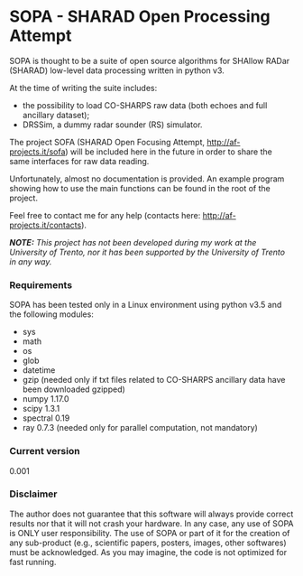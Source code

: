 # SOPA - SHARAD Open Processing Attempt

SOPA is thought to be a suite of open source algorithms for SHAllow RADar (SHARAD) low-level data processing written in python v3.

At the time of writing the suite includes:
- the possibility to load CO-SHARPS raw data (both echoes and full ancillary dataset);
- DRSSim, a dummy radar sounder (RS) simulator.

The project SOFA (SHARAD Open Focusing Attempt, http://af-projects.it/sofa) will be included here in the future in order to share the same interfaces for raw data reading.

Unfortunately, almost no documentation is provided. An example program showing how to use the main functions can be found in the root of the project.

Feel free to contact me for any help (contacts here: http://af-projects.it/contacts).

***NOTE:** This project has not been developed during my work at the University of Trento, nor it has been supported by the University of Trento in any way.*

### Requirements
SOPA has been tested only in a Linux environment using python v3.5 and the following modules:
- sys
- math
- os
- glob
- datetime
- gzip (needed only if txt files related to CO-SHARPS ancillary data have been downloaded gzipped)
- numpy 1.17.0
- scipy 1.3.1
- spectral 0.19
- ray 0.7.3 (needed only for parallel computation, not mandatory)

### Current version
0.001

### Disclaimer

The author does not guarantee that this software will always provide correct results nor that it will not crash your hardware. In any case, any use of SOPA is ONLY user responsibility. The use of SOPA or part of it for the creation of any sub-product (e.g., scientific papers, posters, images, other softwares) must be acknowledged.
As you may imagine, the code is not optimized for fast running.
